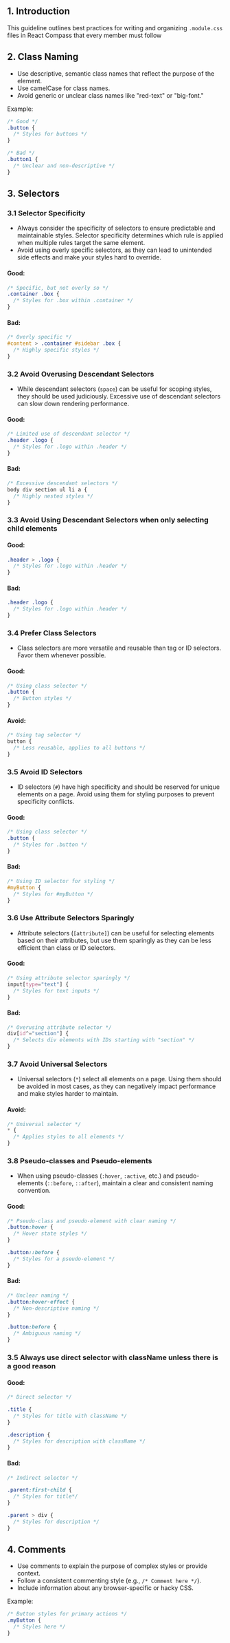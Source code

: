 ## 1. Introduction

This guideline outlines best practices for writing and organizing `.module.css` files in React Compass that every member must follow

## 2. Class Naming

- Use descriptive, semantic class names that reflect the purpose of the element.
- Use camelCase for class names.
- Avoid generic or unclear class names like "red-text" or "big-font."

Example:

```css
/* Good */
.button {
  /* Styles for buttons */
}

/* Bad */
.button1 {
  /* Unclear and non-descriptive */
}
```

## 3. Selectors

### 3.1 Selector Specificity

- Always consider the specificity of selectors to ensure predictable and maintainable styles. Selector specificity determines which rule is applied when multiple rules target the same element.
- Avoid using overly specific selectors, as they can lead to unintended side effects and make your styles hard to override.

#### Good:

```css
/* Specific, but not overly so */
.container .box {
  /* Styles for .box within .container */
}
```

#### Bad:

```css
/* Overly specific */
#content > .container #sidebar .box {
  /* Highly specific styles */
}
```

### 3.2 Avoid Overusing Descendant Selectors

- While descendant selectors (`space`) can be useful for scoping styles, they should be used judiciously. Excessive use of descendant selectors can slow down rendering performance.

#### Good:

```css
/* Limited use of descendant selector */
.header .logo {
  /* Styles for .logo within .header */
}
```

#### Bad:

```css
/* Excessive descendant selectors */
body div section ul li a {
  /* Highly nested styles */
}
```

### 3.3 Avoid Using Descendant Selectors when only selecting child elements

#### Good:

```css
.header > .logo {
  /* Styles for .logo within .header */
}
```

#### Bad:

```css
.header .logo {
  /* Styles for .logo within .header */
}
```

### 3.4 Prefer Class Selectors

- Class selectors are more versatile and reusable than tag or ID selectors. Favor them whenever possible.

#### Good:

```css
/* Using class selector */
.button {
  /* Button styles */
}
```

#### Avoid:

```css
/* Using tag selector */
button {
  /* Less reusable, applies to all buttons */
}
```

### 3.5 Avoid ID Selectors

- ID selectors (`#`) have high specificity and should be reserved for unique elements on a page. Avoid using them for styling purposes to prevent specificity conflicts.

#### Good:

```css
/* Using class selector */
.button {
  /* Styles for .button */
}
```

#### Bad:

```css
/* Using ID selector for styling */
#myButton {
  /* Styles for #myButton */
}
```

### 3.6 Use Attribute Selectors Sparingly

- Attribute selectors (`[attribute]`) can be useful for selecting elements based on their attributes, but use them sparingly as they can be less efficient than class or ID selectors.

#### Good:

```css
/* Using attribute selector sparingly */
input[type="text"] {
  /* Styles for text inputs */
}
```

#### Bad:

```css
/* Overusing attribute selector */
div[id^="section"] {
  /* Selects div elements with IDs starting with "section" */
}
```

### 3.7 Avoid Universal Selectors

- Universal selectors (`*`) select all elements on a page. Using them should be avoided in most cases, as they can negatively impact performance and make styles harder to maintain.

#### Avoid:

```css
/* Universal selector */
* {
  /* Applies styles to all elements */
}
```

### 3.8 Pseudo-classes and Pseudo-elements

- When using pseudo-classes (`:hover`, `:active`, etc.) and pseudo-elements (`::before`, `::after`), maintain a clear and consistent naming convention.

#### Good:

```css
/* Pseudo-class and pseudo-element with clear naming */
.button:hover {
  /* Hover state styles */
}

.button::before {
  /* Styles for a pseudo-element */
}
```

#### Bad:

```css
/* Unclear naming */
.button:hover-effect {
  /* Non-descriptive naming */
}

.button:before {
  /* Ambiguous naming */
}
```

### 3.5 Always use direct selector with className unless there is a good reason
#### Good:
```css
/* Direct selector */

.title {
  /* Styles for title with className */
}

.description {
  /* Styles for description with className */
}
```
#### Bad:
```css
/* Indirect selector */

.parent:first-child {
  /* Styles for title*/
}

.parent > div {
  /* Styles for description */
}
```

## 4. Comments

- Use comments to explain the purpose of complex styles or provide context.
- Follow a consistent commenting style (e.g., `/* Comment here */`).
- Include information about any browser-specific or hacky CSS.

Example:

```css
/* Button styles for primary actions */
.myButton {
  /* Styles here */
}
```

